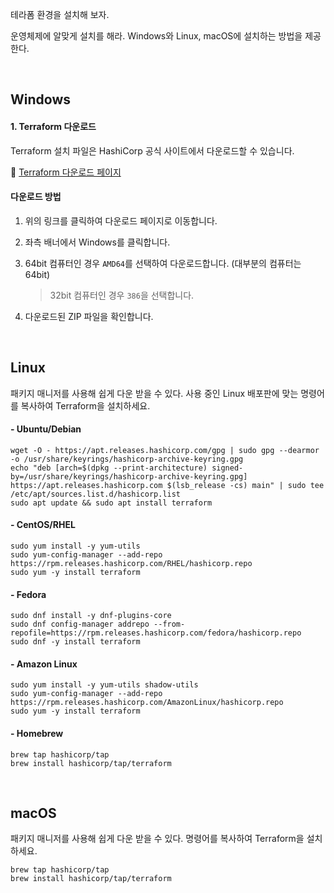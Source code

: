 테라폼 환경을 설치해 보자.

운영체제에 알맞게 설치를 해라. Windows와 Linux, macOS에 설치하는 방법을 제공한다.

<br>

## Windows

#### 1. Terraform 다운로드

Terraform 설치 파일은 HashiCorp 공식 사이트에서 다운로드할 수 있습니다.

🔗 [Terraform 다운로드 페이지](https://developer.hashicorp.com/terraform/install)

#### 다운로드 방법

1. 위의 링크를 클릭하여 다운로드 페이지로 이동합니다.

1. 좌측 배너에서 Windows를 클릭합니다.

1. 64bit 컴퓨터인 경우 `AMD64`를 선택하여 다운로드합니다. (대부분의 컴퓨터는 64bit) 
    >  32bit 컴퓨터인 경우 `386`을 선택합니다.

1. 다운로드된 ZIP 파일을 확인합니다.


<br>

## Linux  
  
패키지 매니저를 사용해 쉽게 다운 받을 수 있다. 사용 중인 Linux 배포판에 맞는 명령어를 복사하여 Terraform을 설치하세요.
  
#### - Ubuntu/Debian
```hcl
wget -O - https://apt.releases.hashicorp.com/gpg | sudo gpg --dearmor -o /usr/share/keyrings/hashicorp-archive-keyring.gpg
echo "deb [arch=$(dpkg --print-architecture) signed-by=/usr/share/keyrings/hashicorp-archive-keyring.gpg] https://apt.releases.hashicorp.com $(lsb_release -cs) main" | sudo tee /etc/apt/sources.list.d/hashicorp.list
sudo apt update && sudo apt install terraform
```
  
#### - CentOS/RHEL 
```hcl
sudo yum install -y yum-utils
sudo yum-config-manager --add-repo https://rpm.releases.hashicorp.com/RHEL/hashicorp.repo
sudo yum -y install terraform
``` 

#### - Fedora  
```hcl
sudo dnf install -y dnf-plugins-core
sudo dnf config-manager addrepo --from-repofile=https://rpm.releases.hashicorp.com/fedora/hashicorp.repo
sudo dnf -y install terraform
```

#### - Amazon Linux
```hcl
sudo yum install -y yum-utils shadow-utils
sudo yum-config-manager --add-repo https://rpm.releases.hashicorp.com/AmazonLinux/hashicorp.repo
sudo yum -y install terraform
```

#### - Homebrew
```hcl
brew tap hashicorp/tap
brew install hashicorp/tap/terraform
```
<br>


## macOS

패키지 매니저를 사용해 쉽게 다운 받을 수 있다. 명령어를 복사하여 Terraform을 설치하세요.

```hcl
brew tap hashicorp/tap
brew install hashicorp/tap/terraform
```
